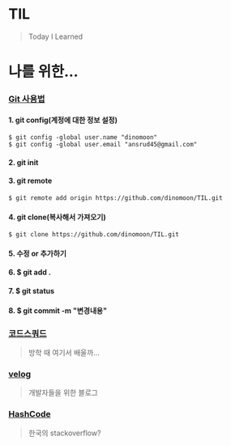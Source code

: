 ﻿# TIL
>Today I Learned

# 나를 위한...

### [Git 사용법](https://rogerdudler.github.io/git-guide/index.ko.html)
#### 1. git config(계정에 대한 정보 설정)

```
$ git config -global user.name "dinomoon"
$ git config -global user.email "ansrud45@gmail.com"
```

#### 2. git init

#### 3. git remote
```
$ git remote add origin https://github.com/dinomoon/TIL.git
```

#### 4. git clone(복사해서 가져오기)
```
$ git clone https://github.com/dinomoon/TIL.git
```

#### 5. 수정 or 추가하기

#### 6. $ git add .

#### 7. $ git status

#### 8. $ git commit -m "변경내용"

### [코드스쿼드](https://codesquad.kr/)
> 방학 때 여기서 배울까...

### [velog](https://velog.io/)
> 개발자들을 위한 블로그

### [HashCode](https://hashcode.co.kr/)
> 한국의 stackoverflow?
